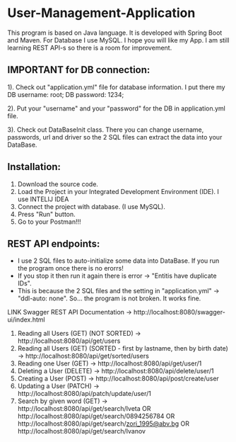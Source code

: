 # User-Management-Application

This program is based on Java language. It is developed with Spring Boot and Maven. For Database I use MySQL. I hope you will like my App. I am still learning REST API-s so there is a room for improvement. 


## IMPORTANT for DB connection:

1). Check out "application.yml" file for database information. I put there my DB username: root; DB password: 1234;

2). Put your "username" and your "password" for the DB in application.yml file.

3). Check out DataBaseInit class. There you can change username, passwords, url and driver so the 2 SQL files can extract the data into your DataBase.


## Installation:

1. Download the source code.
2. Load the Project in your Integrated Development Environment (IDE). I use INTELIJ IDEA
3. Connect the project with database. (I use MySQL).
4. Press "Run" button.
5. Go to your Postman!!!


## REST API endpoints:

* I use 2 SQL files to auto-initialize some data into DataBase. If you run the program once there is no erorrs!
* If you stop it then run it again there is error -> "Entitis have duplicate IDs".
* This is because the 2 SQL files and the setting in "application.yml" -> "ddl-auto: none". So... the program is not broken. It works fine.

LINK Swagger REST API Documentation -> http://localhost:8080/swagger-ui/index.html

1. Reading all Users (GET) (NOT SORTED) -> http://localhost:8080/api/get/users
2. Reading all Users (GET) (SORTED - first by lastname, then by birth date) -> http://localhost:8080/api/get/sorted/users
3. Reading one User (GET) -> http://localhost:8080/api/get/user/1
4. Deleting a User (DELETE) -> http://localhost:8080/api/delete/user/1
5. Creating a User (POST) -> http://localhost:8080/api/post/create/user
6. Updating a User (PATCH) -> http://localhost:8080/api/patch/update/user/1
7. Search by given word (GET) -> http://localhost:8080/api/get/search/Iveta OR http://localhost:8080/api/get/search/0894256784 OR http://localhost:8080/api/get/search/zori_1995@abv.bg OR http://localhost:8080/api/get/search/Ivanov









